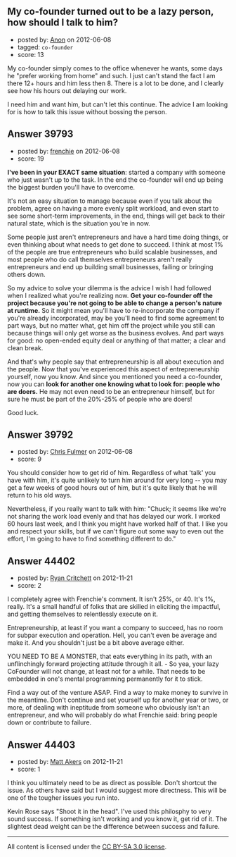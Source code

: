 ## My co-founder turned out to be a lazy person, how should I talk to him?

- posted by: [Anon](https://stackexchange.com/users/-1/18313-anon) on 2012-06-08
- tagged: `co-founder`
- score: 13

My co-founder simply comes to the office whenever he wants, some days he "prefer working from home" and such. I just can't stand the fact I am there 12+ hours and him less then 8. There is a lot to be done, and I clearly see how his hours out delaying our work.

I need him and want him, but can't let this continue. The advice I am looking for is how to talk this issue without bossing the person.



## Answer 39793

- posted by: [frenchie](https://stackexchange.com/users/-1/15155-frenchie) on 2012-06-08
- score: 19

**I've been in your EXACT same situation**: started a company with someone who just wasn't up to the task. In the end the co-founder will end up being the biggest burden you'll have to overcome. 

It's not an easy situation to manage because even if you talk about the problem, agree on having a more evenly split workload, and even start to see some short-term improvements, in the end, things will get back to their natural state, which is the situation you're in now.

Some people just aren't entrepreneurs and have a hard time doing things, or even thinking about what needs to get done to succeed. I think at most 1% of the people are true entrepreneurs who build scalable businesses, and most people who do call themselves entrepreneurs aren't really entrepreneurs and end up building small businesses, failing or bringing others down.

So my advice to solve your dilemma is the advice I wish I had followed when I realized what you're realizing now. **Get your co-founder off the project because you're not going to be able to change a person's nature at runtime.** So it might mean you'll have to re-incorporate the company if you're already incorporated, may be you'll need to find some agreement to part ways, but no matter what, get him off the project while you still can because things will only get worse as the business evolves. And part ways for good: no open-ended equity deal or anything of that matter; a clear and clean break.

And that's why people say that entrepreneurship is all about execution and the people. Now that you've experienced this aspect of entrepreneurship yourself, now you know. And since you mentioned you need a co-founder, now you can **look for another one knowing what to look for: people who are doers.** He may not even need to be an entrepreneur himself, but for sure he must be part of the 20%-25% of people who are doers!

Good luck.




## Answer 39792

- posted by: [Chris Fulmer](https://stackexchange.com/users/-1/17026-chris-fulmer) on 2012-06-08
- score: 9

You should consider how to get rid of him.  Regardless of what 'talk' you have with him, it's quite unlikely to turn him around for very long -- you may get a few weeks of good hours out of him, but it's quite likely that he will return to his old ways.

Nevertheless, if you really want to talk with him:  "Chuck; it seems like we're not sharing the work load evenly and that has delayed our work.  I worked 60 hours last week, and I think you might have worked half of that.  I like you and respect your skills, but if we can't figure out some way to even out the effort, I'm going to have to find something different to do."



## Answer 44402

- posted by: [Ryan Critchett](https://stackexchange.com/users/-1/21720-ryan-critchett) on 2012-11-21
- score: 2

I completely agree with Frenchie's comment. It isn't 25%, or 40. It's 1%, really. It's a small handful of folks that are skilled in eliciting the impactful, and getting themselves to relentlessly execute on it. 

Entrepreneurship, at least if you want a company to succeed, has no room for subpar execution and operation. Hell, you can't even be average and make it. And you shouldn't just be a bit above average either. 

YOU NEED TO BE A MONSTER, that eats everything in its path, with an unflinchingly forward projecting attitude through it all. - So yea, your lazy CoFounder will not change, at least not for a while. That needs to be embedded in one's mental programming permanently for it to stick.

Find a way out of the venture ASAP. Find a way to make money to survive in the meantime. Don't continue and set yourself up for another year or two, or more, of dealing with ineptitude from someone who obviously isn't an entrepreneur, and who will probably do what Frenchie said: bring people down or contribute to failure. 


## Answer 44403

- posted by: [Matt Akers](https://stackexchange.com/users/-1/19353-matt-akers) on 2012-11-21
- score: 1

I think you ultimately need to be as direct as possible.  Don't shortcut the issue.  As others have said but I would suggest more directness.  This will be one of the tougher issues you run into.

Kevin Rose says "Shoot it in the head".  I've used this philosphy to very sound success.  If something isn't working and you know it, get rid of it.  The slightest dead weight can be the difference between success and failure.



---

All content is licensed under the [CC BY-SA 3.0 license](https://creativecommons.org/licenses/by-sa/3.0/).

